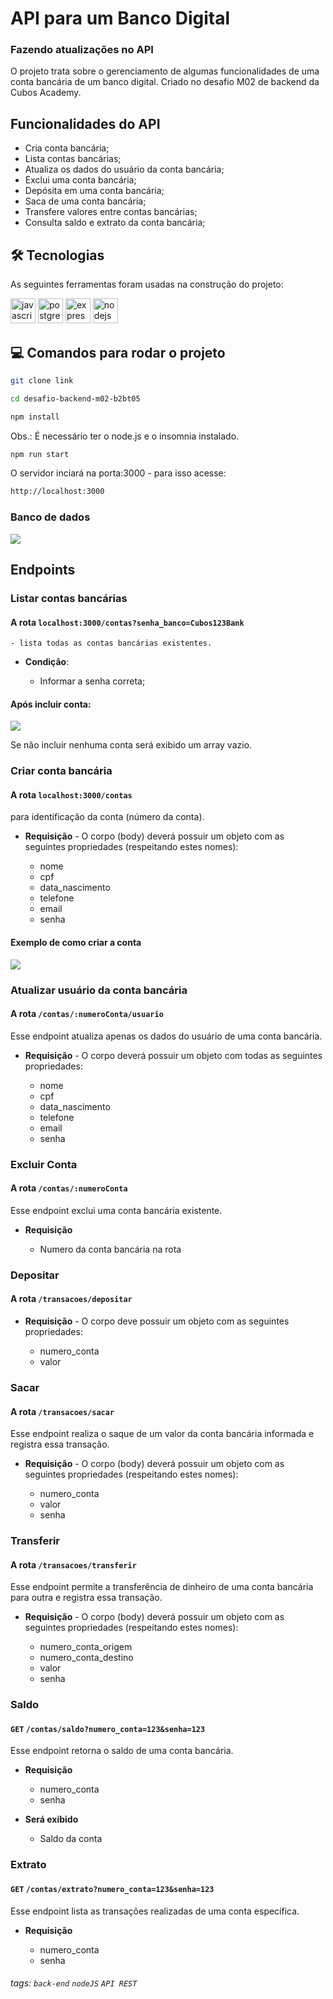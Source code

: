 # API para um Banco Digital

### Fazendo atualizações no API

O projeto trata sobre o gerenciamento de algumas funcionalidades de uma conta bancária de um banco digital. Criado no desafio M02 de backend da Cubos Academy.

## Funcionalidades do API

-   Cria conta bancária;
-   Lista contas bancárias;
-   Atualiza os dados do usuário da conta bancária;
-   Exclui uma conta bancária;
-   Depósita em uma conta bancária;
-   Saca de uma conta bancária;
-   Transfere valores entre contas bancárias;
-   Consulta saldo e extrato da conta bancária;


## 🛠 Tecnologias

As seguintes ferramentas foram usadas na construção do projeto:

<img src="https://raw.githubusercontent.com/devicons/devicon/master/icons/javascript/javascript-original.svg" alt="javascript" width="40" height="40"/> <img src="https://raw.githubusercontent.com/devicons/devicon/master/icons/postgresql/postgresql-original-wordmark.svg" alt="postgresql" width="40" height="40"/>  <img src="https://raw.githubusercontent.com/devicons/devicon/master/icons/express/express-original-wordmark.svg" alt="express" width="40" height="40"/> <img src="https://raw.githubusercontent.com/devicons/devicon/master/icons/nodejs/nodejs-original-wordmark.svg" alt="nodejs" width="40" height="40"/> 

## :computer: Comandos para rodar o projeto
```bash
git clone link
```
```bash
cd desafio-backend-m02-b2bt05
```
```bash
npm install
```
Obs.: É necessário ter o node.js e o insomnia instalado.
```bash
npm run start
```
O servidor inciará na porta:3000 - para isso acesse:
```bash
http://localhost:3000
```

### Banco de dados
![](./img/database.png)

## Endpoints

### Listar contas bancárias

#### A rota `localhost:3000/contas?senha_banco=Cubos123Bank`
    - lista todas as contas bancárias existentes.

- **Condição**:

    -   Informar a senha correta;

#### Após incluir conta:
![](./img/accountList.png)

Se não incluir nenhuma conta será exibido um array vazio.

### Criar conta bancária

#### A rota `localhost:3000/contas`

 para identificação da conta (número da conta).

-   **Requisição** - O corpo (body) deverá possuir um objeto com as seguintes propriedades (respeitando estes nomes):

    -   nome
    -   cpf
    -   data_nascimento
    -   telefone
    -   email
    -   senha

#### Exemplo de como criar a conta

![](./img/CreateAnAccount.png)

### Atualizar usuário da conta bancária

#### A rota `/contas/:numeroConta/usuario`

Esse endpoint atualiza apenas os dados do usuário de uma conta bancária.

-   **Requisição** - O corpo deverá possuir um objeto com todas as seguintes propriedades:

    -   nome
    -   cpf
    -   data_nascimento
    -   telefone
    -   email
    -   senha

### Excluir Conta

#### A rota `/contas/:numeroConta`

Esse endpoint exclui uma conta bancária existente.

-   **Requisição**

    -   Numero da conta bancária na rota

### Depositar

#### A rota `/transacoes/depositar`

-   **Requisição** - O corpo deve possuir um objeto com as seguintes propriedades:

    -   numero_conta
    -   valor

### Sacar

#### A rota `/transacoes/sacar`

Esse endpoint realiza o saque de um valor da conta bancária informada e registra essa transação.

-   **Requisição** - O corpo (body) deverá possuir um objeto com as seguintes propriedades (respeitando estes nomes):

    -   numero_conta
    -   valor
    -   senha


### Transferir

#### A rota `/transacoes/transferir`

Esse endpoint permite a transferência de dinheiro de uma conta bancária para outra e registra essa transação.

-   **Requisição** - O corpo (body) deverá possuir um objeto com as seguintes propriedades (respeitando estes nomes):

    -   numero_conta_origem
    -   numero_conta_destino
    -   valor
    -   senha

### Saldo

#### `GET` `/contas/saldo?numero_conta=123&senha=123`

Esse endpoint retorna o saldo de uma conta bancária.

-   **Requisição** 

    -   numero_conta
    -   senha

-   **Será exibido**

    -   Saldo da conta

### Extrato

#### `GET` `/contas/extrato?numero_conta=123&senha=123`

Esse endpoint lista as transações realizadas de uma conta específica.

-   **Requisição**

    -   numero_conta
    -   senha

###### tags: `back-end` `nodeJS` `API REST`

